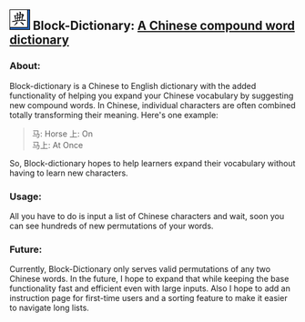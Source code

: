 ## ![alt text](https://github.com/silva-nick/block-dict/blob/master/block-client/public/favicon.png "Block-Dictionary Logo")   Block-Dictionary: [A Chinese compound word dictionary](https://block-dictionary.herokuapp.com/)

<h3>About:</h3>
<p>Block-dictionary is a Chinese to English dictionary with the added functionality of helping you expand your Chinese vocabulary by suggesting new compound words. In Chinese, individual characters are often combined totally transforming their meaning. Here's one example:</p>
<BLOCKQUOTE>马: Horse 上: On <BR>马上: At Once</BLOCKQUOTE>
<p>So, Block-dictionary hopes to help learners expand their vocabulary without having to learn new characters.</p>
<h3>Usage:</h3>
<p>All you have to do is input a list of Chinese characters and wait, soon you can see hundreds of new permutations of your words.</p>
<h3>Future:</h3>
  <p> Currently, Block-Dictionary only serves valid permutations of any two Chinese words. In the future, I hope to expand that while keeping the base functionality fast and efficient even with large inputs. Also I hope to add an instruction page for first-time users and a sorting feature to make it easier to navigate long lists. </p>
